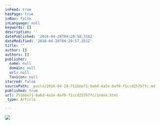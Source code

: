 ```yaml
---
inFeed: true
hasPage: true
inNav: false
inLanguage: null
keywords: []
description: ''
datePublished: '2016-04-28T04:29:58.316Z'
dateModified: '2016-04-28T04:29:57.351Z'
title: ''
author: []
authors: []
publisher:
  name: null
  domain: null
  url: null
  favicon: null
starred: false
sourcePath: _posts/2016-04-28-751bbe71-8a6d-4a1e-8af0-f1ccd257b7fc.md
published: true
url: 751bbe71-8a6d-4a1e-8af0-f1ccd257b7fc/index.html
_type: Article

---
```

![](https://the-grid-user-content.s3-us-west-2.amazonaws.com/5330ae5a-f7d5-4d7c-95b2-f4c8ac9f7958.png)